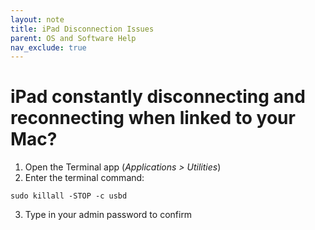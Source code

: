 ```yaml
---
layout: note
title: iPad Disconnection Issues 
parent: OS and Software Help
nav_exclude: true
---
```


# iPad constantly disconnecting and reconnecting when linked to your Mac?

1. Open the Terminal app (*Applications > Utilities*)
2. Enter the terminal command: 
```shell
sudo killall -STOP -c usbd
```
3. Type in your admin password to confirm